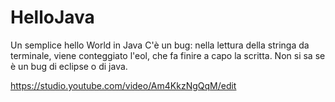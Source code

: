 # HelloJava
Un semplice hello World in Java
C'è un bug: nella lettura della stringa da terminale, viene conteggiato l'eol, che fa finire a capo la scritta. Non si sa se è un bug di eclipse o di java.

https://studio.youtube.com/video/Am4KkzNgQqM/edit
